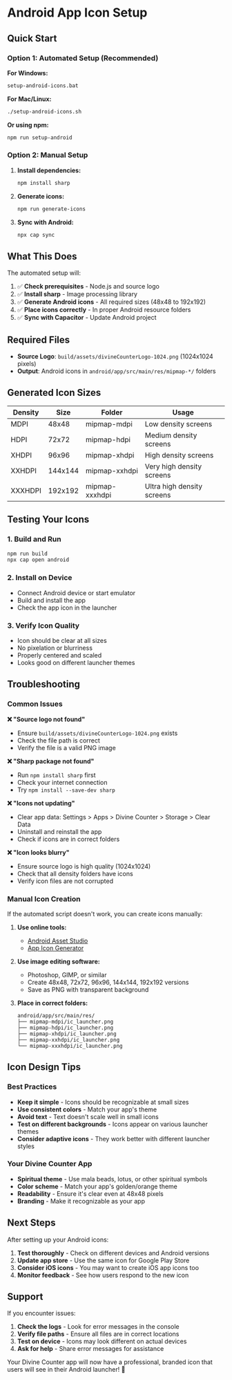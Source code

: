 # Android App Icon Setup

## Quick Start

### Option 1: Automated Setup (Recommended)

**For Windows:**
```bash
setup-android-icons.bat
```

**For Mac/Linux:**
```bash
./setup-android-icons.sh
```

**Or using npm:**
```bash
npm run setup-android
```

### Option 2: Manual Setup

1. **Install dependencies:**
   ```bash
   npm install sharp
   ```

2. **Generate icons:**
   ```bash
   npm run generate-icons
   ```

3. **Sync with Android:**
   ```bash
   npx cap sync
   ```

## What This Does

The automated setup will:

1. ✅ **Check prerequisites** - Node.js and source logo
2. ✅ **Install sharp** - Image processing library
3. ✅ **Generate Android icons** - All required sizes (48x48 to 192x192)
4. ✅ **Place icons correctly** - In proper Android resource folders
5. ✅ **Sync with Capacitor** - Update Android project

## Required Files

- **Source Logo**: `build/assets/divineCounterLogo-1024.png` (1024x1024 pixels)
- **Output**: Android icons in `android/app/src/main/res/mipmap-*/` folders

## Generated Icon Sizes

| Density | Size | Folder | Usage |
|---------|------|--------|-------|
| MDPI | 48x48 | mipmap-mdpi | Low density screens |
| HDPI | 72x72 | mipmap-hdpi | Medium density screens |
| XHDPI | 96x96 | mipmap-xhdpi | High density screens |
| XXHDPI | 144x144 | mipmap-xxhdpi | Very high density screens |
| XXXHDPI | 192x192 | mipmap-xxxhdpi | Ultra high density screens |

## Testing Your Icons

### 1. Build and Run
```bash
npm run build
npx cap open android
```

### 2. Install on Device
- Connect Android device or start emulator
- Build and install the app
- Check the app icon in the launcher

### 3. Verify Icon Quality
- Icon should be clear at all sizes
- No pixelation or blurriness
- Properly centered and scaled
- Looks good on different launcher themes

## Troubleshooting

### Common Issues

**❌ "Source logo not found"**
- Ensure `build/assets/divineCounterLogo-1024.png` exists
- Check the file path is correct
- Verify the file is a valid PNG image

**❌ "Sharp package not found"**
- Run `npm install sharp` first
- Check your internet connection
- Try `npm install --save-dev sharp`

**❌ "Icons not updating"**
- Clear app data: Settings > Apps > Divine Counter > Storage > Clear Data
- Uninstall and reinstall the app
- Check if icons are in correct folders

**❌ "Icon looks blurry"**
- Ensure source logo is high quality (1024x1024)
- Check that all density folders have icons
- Verify icon files are not corrupted

### Manual Icon Creation

If the automated script doesn't work, you can create icons manually:

1. **Use online tools:**
   - [Android Asset Studio](https://romannurik.github.io/AndroidAssetStudio/icons-launcher.html)
   - [App Icon Generator](https://appicon.co/)

2. **Use image editing software:**
   - Photoshop, GIMP, or similar
   - Create 48x48, 72x72, 96x96, 144x144, 192x192 versions
   - Save as PNG with transparent background

3. **Place in correct folders:**
   ```
   android/app/src/main/res/
   ├── mipmap-mdpi/ic_launcher.png
   ├── mipmap-hdpi/ic_launcher.png
   ├── mipmap-xhdpi/ic_launcher.png
   ├── mipmap-xxhdpi/ic_launcher.png
   └── mipmap-xxxhdpi/ic_launcher.png
   ```

## Icon Design Tips

### Best Practices
- **Keep it simple** - Icons should be recognizable at small sizes
- **Use consistent colors** - Match your app's theme
- **Avoid text** - Text doesn't scale well in small icons
- **Test on different backgrounds** - Icons appear on various launcher themes
- **Consider adaptive icons** - They work better with different launcher styles

### Your Divine Counter App
- **Spiritual theme** - Use mala beads, lotus, or other spiritual symbols
- **Color scheme** - Match your app's golden/orange theme
- **Readability** - Ensure it's clear even at 48x48 pixels
- **Branding** - Make it recognizable as your app

## Next Steps

After setting up your Android icons:

1. **Test thoroughly** - Check on different devices and Android versions
2. **Update app store** - Use the same icon for Google Play Store
3. **Consider iOS icons** - You may want to create iOS app icons too
4. **Monitor feedback** - See how users respond to the new icon

## Support

If you encounter issues:

1. **Check the logs** - Look for error messages in the console
2. **Verify file paths** - Ensure all files are in correct locations
3. **Test on device** - Icons may look different on actual devices
4. **Ask for help** - Share error messages for assistance

Your Divine Counter app will now have a professional, branded icon that users will see in their Android launcher! 🙏



